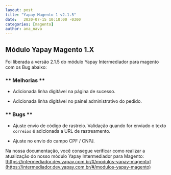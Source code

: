 ```yaml
---
layout: post
title: "Yapay Magento 1 v2.1.5"
date:   2020-07-15 10:10:00 -0300
categories: [magento]
author: ana_nava
---
```


## Módulo Yapay Magento 1.X

Foi liberada a versão 2.1.5 do módulo Yapay Intermediador para magento com os Bug abaixo:

<!-- more -->


### ** Melhorias **

- Adicionada linha digitável na página de sucesso.

- Adicionada linha digitável no painel administrativo do pedido.


### ** Bugs **

- Ajuste envio de código de rastreio. Validação quando for enviado o texto `correios` é adicionada a URL de rastreamento.

- Ajuste no envio do campo CPF / CNPJ.








Na nossa documentação, você consegue verificar como realizar a atualização do nosso módulo Yapay Intermediador para Magento: [https://intermediador.dev.yapay.com.br/#/modulos-yapay-magento](https://intermediador.dev.yapay.com.br/#/modulos-yapay-magento)


